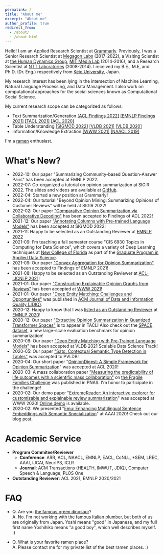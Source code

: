 ```yaml
---
permalink: /
title: "About me"
excerpt: "About me"
author_profile: true
redirect_from: 
  - /about/
  - /about.html
---
```


Hello! I am an Applied Research Scientist at [Grammarly](https://www.grammarly.com/about). Previously, I was a Senior Research Scientist at [Megagon Labs](https://megagon.ai) (2017-2022), a Visiting Scientist at [the Human Dynamics Group](https://www.media.mit.edu/groups/human-dynamics/overview/), [MIT Media Lab](https://www.media.mit.edu/) (2014-2016), and a Research Scientist at [NTT Laboratories](https://www.ntt.co.jp/RD/e/index.html) (2008-2014). I received my B.E., M.E, and Ph.D. (Dr. Eng.) respectively from [Keio University](https://www.keio.ac.jp/en/), Japan.

My research interest has been lying in the intersection of Machine Learning, Natural Language Processing, and Data Management. I also work on computational approaches for the social sciences known as Computational Social Science.

My current research scope can be categorized as follows:
- Text Summarization/Generation [[ACL Findings 2022]](https://arxiv.org/abs/2110.07520) [[EMNLP Findings 2021]](https://aclanthology.org/2021.findings-emnlp.328/) [[TACL 2021]](https://aclanthology.org/2021.tacl-1.17/) [[ACL 2020]](https://aclanthology.org/2020.acl-main.513/)
- Table Understanding [[SIGMOD 2022]](https://arxiv.org/abs/2104.01785) [[VLDB 2021]](https://www.vldb.org/pvldb/vol14/p50-li.pdf) [[VLDB 2020]](http://www.vldb.org/pvldb/vol13/p1835-zhang.pdf)
- Information/Knowledge Extraction [[WWW 2021]](https://arxiv.org/pdf/2006.00119.pdf) [[NAACL 2019]](https://aclanthology.org/N19-1239/)

I'm a [ramen](https://en.wikipedia.org/wiki/Ramen) enthusiast.


What's New?
======
- 2022-10: Our paper "Summarizing Community-based Question-Answer Pairs" has been accepted at EMNLP 2022.
- 2022-07: Co-organized a tutorial on opinion summarization at SIGIR 2022. The slides and videos are available at [GitHub](https://github.com/abrazinskas/sigir2022-opinion-summarization-tutorial).
- 2022-04: Started a new position at Grammarly!
- 2022-04: Our tutorial "Beyond Opinion Mining: Summarizing Opinions of Customer Reviews" will be held at SIGIR 2022!
- 2022-02: Our paper ["Comparative Opinion Summarization via Collaborative Decoding"](https://arxiv.org/abs/2110.07520) has been accepted to Findings of ACL 2022!
- 2021-12: Our paper ["Annotating Columns with Pre-trained Language Models"](https://arxiv.org/abs/2104.01785) has been accepted at SIGMOD 2022!
- 2021-11: Happy to be selected as an Outstanding Reviewer at [EMNLP 2022](https://2021.emnlp.org/)
- 2021-09: I'm teaching a fall semester course "CIS 6930 Topics in Computing for Data Science", which covers a variety of Deep Learning techniques at [New College of Florida](https://www.ncf.edu/) as part of the [Graduate Program in Applied Data Science](https://www.ncf.edu/academics/graduate-program/).
- 2021-09: Our paper ["Convex Aggregation for Opinion Summarization"](https://arxiv.org/abs/2104.01371) has been accepted to Findings of EMNLP 2021!
- 2021-08: Happy to be selected as an Outstanding Reviewer at [ACL-IJCNLP 2021](https://2021.aclweb.org/)! 
- 2021-01: Our paper ["Constructing Explainable Opinion Graphs from Reviews"](https://dl.acm.org/doi/10.1145/3442381.3450081) has been accepted at [WWW 2021](https://www2021.thewebconf.org/)!
- 2021-01: Our paper ["Deep Entity Matching: Challenges and Opportunities"](https://dl.acm.org/doi/abs/10.1145/3431816) was published in [ACM Journal of Data and Information Quality (JDIQ)](https://dl.acm.org/journal/jdiq). 
- 2020-12: Happy to know that I was [listed as an Outstanding Reviewer](https://www.aclweb.org/anthology/2020.emnlp-main.0.pdf) at [EMNLP 2020](https://2020.emnlp.org/)! 
- 2020-12: Our paper ["Extractive Opinion Summarization in Quantized Transformer Spaces"](https://arxiv.org/abs/2012.04443) is to appear in TACL! Also check out the [SPACE dataset](https://github.com/stangelid/qt), a new large-scale evaluation benchmark for opinion summarization!
- 2020-08: Our paper ["Deep Entity Matching with Pre-Trained Language Models"](https://arxiv.org/abs/2004.00584) has been accepted at VLDB 2021 Scalable Data Science Track!
- 2020-05: Our paper ["Sato: Contextual Semantic Type Detection in Tables"](https://arxiv.org/abs/1911.06311) was accepted to PVLDB!
- 2020-04: Our short paper "[OpinionDigest: A Simple Framework for Opinion Summarization](https://arxiv.org/abs/2005.01901)" was accepted at ACL 2020!
- 2020-03: A mass collaboration paper ["Measuring the predictability of life outcomes with a scientific mass collaboration"](https://www.pnas.org/content/early/2020/03/24/1915006117.short) on [the Fragile Families Challenge](https://www.fragilefamilieschallenge.org/) was published in PNAS. I'm honor to participate in the challenge! 
- 2020-02: Our demo paper "[ExtremeReader: An interactive explorer for customizable and explainable review summarization](https://dl.acm.org/doi/abs/10.1145/3366424.3383535)" was accepted at WWW 2020! [Online demo](http://extremereader.megagon.info/) is available.
- 2020-02: We presented "[Emu: Enhancing Multilingual Sentence Embeddings with Semantic Specialization](https://arxiv.org/abs/1909.06731)" at AAAI 2020! Check out our [blog post](https://megagon.ai/blog/emu-enhancing-multilingual-sentence-embeddings-with-semantic-similarity/).



Academic Service
======

- **Program Commitee/Reviewer**
  - **Conference**: ARR, ACL, NAACL, EMNLP, EACL, CoNLL, *SEM, LREC, AAAI, IJCAI, NeurIPS, ICLR
  - **Journal**: ACM Transactions (HEALTH, IMWUT, JDIQ), Computer Speech & Language, PLOS One
- **Outstanding Reviewer**: ACL 2021, EMNLP 2020/2021

FAQ
======
- Q. Are you [the famous green dinosaur](https://en.wikipedia.org/wiki/Yoshi)?  
A. No. I'm not working with [the famous Italian plumber](https://en.wikipedia.org/wiki/Mario), 
but both of us are originally from Japan. Yoshi means "good" in Japanese, and my full first name Yoshihiko means "a good boy", 
which well describes myself. :)

- Q. What is your favorite ramen place?  
A. Please contact me for my private list of the best ramen places. :)


